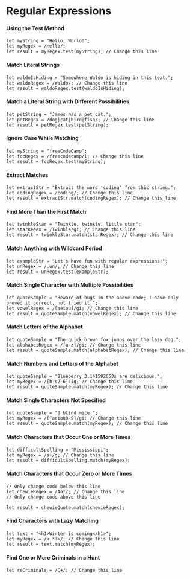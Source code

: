 # Regular Expressions

#### Using the Test Method
```
let myString = "Hello, World!";
let myRegex = /Hello/;
let result = myRegex.test(myString); // Change this line
```

#### Match Literal Strings
```
let waldoIsHiding = "Somewhere Waldo is hiding in this text.";
let waldoRegex = /Waldo/; // Change this line
let result = waldoRegex.test(waldoIsHiding);
```

#### Match a Literal String with Different Possibilities
```
let petString = "James has a pet cat.";
let petRegex = /dog|cat|bird|fish/; // Change this line
let result = petRegex.test(petString);
```

#### Ignore Case While Matching
```
let myString = "freeCodeCamp";
let fccRegex = /freecodecamp/i; // Change this line
let result = fccRegex.test(myString);
```

#### Extract Matches
```
let extractStr = "Extract the word 'coding' from this string.";
let codingRegex = /coding/; // Change this line
let result = extractStr.match(codingRegex); // Change this line
```

#### Find More Than the First Match
```
let twinkleStar = "Twinkle, twinkle, little star";
let starRegex = /Twinkle/gi; // Change this line
let result = twinkleStar.match(starRegex); // Change this line
```

#### Match Anything with Wildcard Period
```
let exampleStr = "Let's have fun with regular expressions!";
let unRegex = /.un/; // Change this line
let result = unRegex.test(exampleStr);
```

#### Match Single Character with Multiple Possibilities
```
let quoteSample = "Beware of bugs in the above code; I have only proved it correct, not tried it.";
let vowelRegex = /[aeiou]/gi; // Change this line
let result = quoteSample.match(vowelRegex); // Change this line
```

#### Match Letters of the Alphabet
```
let quoteSample = "The quick brown fox jumps over the lazy dog.";
let alphabetRegex = /[a-z]/gi; // Change this line
let result = quoteSample.match(alphabetRegex); // Change this line
```

#### Match Numbers and Letters of the Alphabet
```
let quoteSample = "Blueberry 3.141592653s are delicious.";
let myRegex = /[h-s2-6]/ig; // Change this line
let result = quoteSample.match(myRegex); // Change this line
```

#### Match Single Characters Not Specified
```
let quoteSample = "3 blind mice.";
let myRegex = /[^aeiou0-9]/gi; // Change this line
let result = quoteSample.match(myRegex); // Change this line
```

#### Match Characters that Occur One or More Times
```
let difficultSpelling = "Mississippi";
let myRegex = /s+/g; // Change this line
let result = difficultSpelling.match(myRegex);
```

#### Match Characters that Occur Zero or More Times
```
// Only change code below this line
let chewieRegex = /Aa*/; // Change this line
// Only change code above this line

let result = chewieQuote.match(chewieRegex);
```

#### Find Characters with Lazy Matching
```
let text = "<h1>Winter is coming</h1>";
let myRegex = /<.*?>/; // Change this line
let result = text.match(myRegex);
```

#### Find One or More Criminals in a Hunt
```
let reCriminals = /C+/; // Change this line
```
